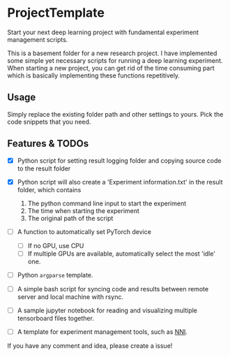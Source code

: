 # ProjectTemplate

Start your next deep learning project with fundamental experiment management scripts.

This is a basement folder for a new research project. I have implemented some simple yet necessary scripts for running a deep learning experiment. When starting a new project, you can get rid of the time consuming part which is basically implementing these functions repetitively.



## Usage

Simply replace the existing folder path and other settings to yours. Pick the code snippets that you need.



## Features & TODOs

- [x] Python script for setting result logging folder and copying source code to the result folder
- [x] Python script will also create a 'Experiment information.txt' in the result folder, which contains
  1. The python command line input to start the experiment
  2. The time when starting the experiment
  3. The original path of the script
- [ ] A function to automatically set PyTorch device
  - [ ] If no GPU, use CPU
  - [ ] If multiple GPUs are available, automatically select the most 'idle' one.
- [ ] Python `argparse` template.


- [ ] A simple bash script for syncing code and results between remote server and local machine with rsync.
- [ ] A sample jupyter notebook for reading and visualizing multiple tensorboard files together.
- [ ] A template for experiment management tools, such as [NNI](https://nni.readthedocs.io/).



If you have any comment and idea, please create a issue!
